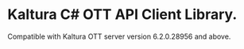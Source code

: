 # Kaltura C# OTT API Client Library.
Compatible with Kaltura OTT server version 6.2.0.28956 and above.
